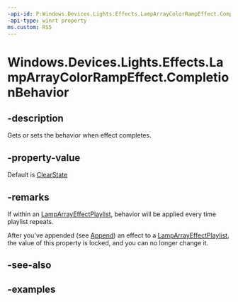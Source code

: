 ```yaml
---
-api-id: P:Windows.Devices.Lights.Effects.LampArrayColorRampEffect.CompletionBehavior
-api-type: winrt property
ms.custom: RS5
---
```


<!-- Property syntax.
public LampArrayEffectCompletionBehavior CompletionBehavior { get;  set; }
-->

# Windows.Devices.Lights.Effects.LampArrayColorRampEffect.CompletionBehavior

## -description
Gets or sets the behavior when effect completes.

## -property-value
Default is [ClearState](lamparrayeffectcompletionbehavior.md)

## -remarks
If within an [LampArrayEffectPlaylist](lamparrayeffectplaylist.md), behavior will be applied every time playlist repeats.

After you've appended (see [Append](lamparrayeffectplaylist_append_292269384.md)) an effect to a [LampArrayEffectPlaylist](lamparrayeffectplaylist.md), the value of this property is locked, and you can no longer change it.

## -see-also

## -examples

